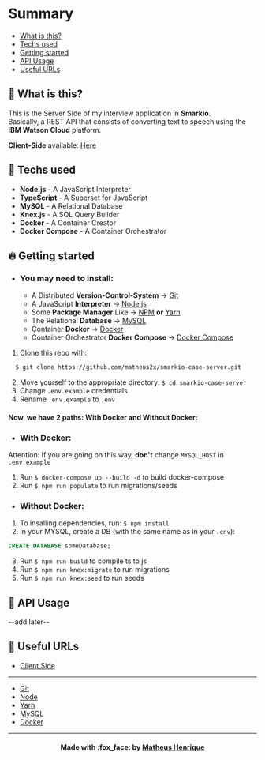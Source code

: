 # Summary

- [What is this?](#what-is-this)
- [Techs used](#techs-used)
- [Getting started](#getting-started)
- [API Usage](#api)
- [Useful URLs](#useful-urls)

<a id="what-is-this"></a>

## :thinking: What is this?

This is the Server Side of my interview application in **Smarkio**.<br>
Basically, a REST API that consists of converting text to speech using the **IBM Watson Cloud** platform.

**Client-Side** available: [Here](https://github.com/matheus2x/smarkio-case/ "Client-Side")

<a id="techs-used"></a>

## :rocket: Techs used

- **Node.js** - A JavaScript Interpreter
- **TypeScript** - A Superset for JavaScript
- **MySQL** - A Relational Database
- **Knex.js** - A SQL Query Builder
- **Docker** - A Container Creator
- **Docker Compose** - A Container Orchestrator

<a id="getting-started"></a>

## :fire: Getting started

- ### You may **need** to install:

  - A Distributed **Version-Control-System** -> [Git](https://git-scm.com/ "Git")
  - A JavaScript **Interpreter** -> [Node.js](https://nodejs.org/ "Node.js")
  - Some **Package Manager** Like -> [NPM](https://www.npmjs.com/) **or** [Yarn](https://yarnpkg.com/)
  - The Relational **Database** -> [MySQL](https://www.mysql.com/ "MySQL")
  - Container **Docker** -> [Docker](https://docs.docker.com/get-docker/ "Docker")
  - Container Orchestrator **Docker Compose** -> [Docker Compose](https://docs.docker.com/compose/install/ "Docker Compose")

1. Clone this repo with:

```sh
  $ git clone https://github.com/matheus2x/smarkio-case-server.git
```

2. Move yourself to the appropriate directory: `$ cd smarkio-case-server`
3. Change `.env.example` credentials
4. Rename `.env.example` to `.env`

#### Now, we have 2 paths: **With** Docker and **Without** Docker:

- ### **With** Docker:

Attention: If you are going on this way, **don't** change `MYSQL_HOST` in `.env.example`

1. Run `$ docker-compose up --build -d` to build docker-compose
2. Run `$ npm run populate` to run migrations/seeds

- ### **Without** Docker:

1. To insalling dependencies, run: `$ npm install`
2. In your MYSQL, create a DB (with the same name as in your `.env`):

```SQL
CREATE DATABASE someDatabase;
```

3. Run `$ npm run build` to compile ts to js
4. Run `$ npm run knex:migrate` to run migrations
5. Run `$ npm run knex:seed` to run seeds

<a id="api"></a>

## :orange_book: API Usage

--add later--

<a id="useful-urls"></a>

## :link: Useful URLs

- [Client Side](https://github.com/matheus2x/smarkio-case/ "Client Side")

---

- [Git](https://git-scm.com/ "Git")
- [Node](https://nodejs.org/ "Node")
- [Yarn](https://yarnpkg.com/ "Yarn")
- [MySQL](https://www.mysql.com/ "MySQL")
- [Docker](https://www.docker.com/ "Docker")

---

<h4 align="center">
    Made with :fox_face: by <a href="https://www.linkedin.com/in/matheus2x/" target="_blank">Matheus Henrique</a>
</h4>
